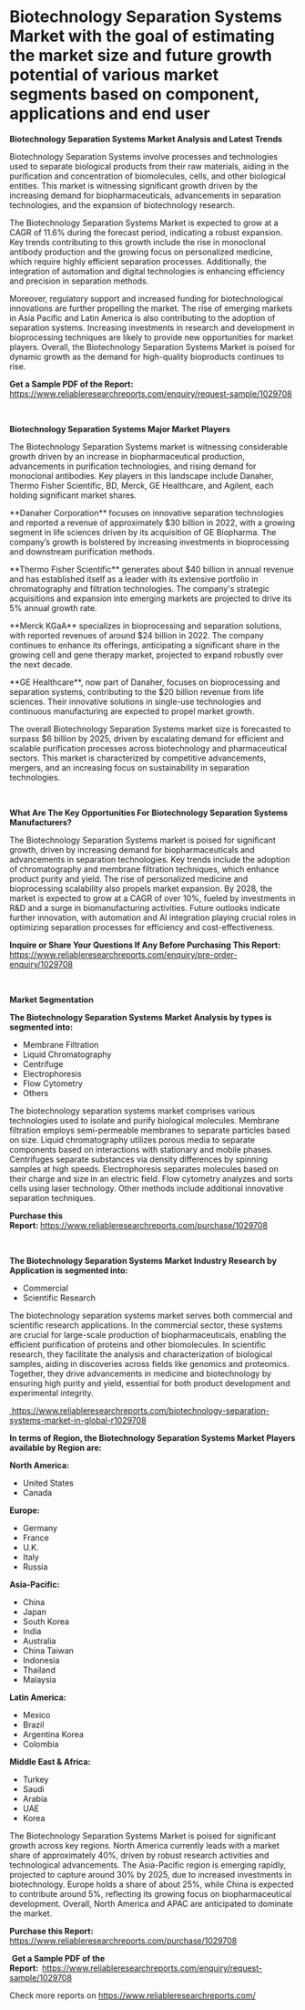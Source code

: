 <p><h1>Biotechnology Separation Systems Market with the goal of estimating the market size and future growth potential of various market segments based on component, applications and end user</h1></p><p><strong>Biotechnology Separation Systems Market Analysis and Latest Trends</strong></p>
<p><p>Biotechnology Separation Systems involve processes and technologies used to separate biological products from their raw materials, aiding in the purification and concentration of biomolecules, cells, and other biological entities. This market is witnessing significant growth driven by the increasing demand for biopharmaceuticals, advancements in separation technologies, and the expansion of biotechnology research.</p><p>The Biotechnology Separation Systems Market is expected to grow at a CAGR of 11.6% during the forecast period, indicating a robust expansion. Key trends contributing to this growth include the rise in monoclonal antibody production and the growing focus on personalized medicine, which require highly efficient separation processes. Additionally, the integration of automation and digital technologies is enhancing efficiency and precision in separation methods.</p><p>Moreover, regulatory support and increased funding for biotechnological innovations are further propelling the market. The rise of emerging markets in Asia Pacific and Latin America is also contributing to the adoption of separation systems. Increasing investments in research and development in bioprocessing techniques are likely to provide new opportunities for market players. Overall, the Biotechnology Separation Systems Market is poised for dynamic growth as the demand for high-quality bioproducts continues to rise.</p></p>
<p><strong>Get a Sample PDF of the Report:&nbsp;</strong> <a href="https://www.reliableresearchreports.com/enquiry/request-sample/1029708?utm_campaign=3518&utm_medium=2&utm_source=Github&utm_content=ia&utm_term=21032025&utm_id=biotechnology-separation-systems">https://www.reliableresearchreports.com/enquiry/request-sample/1029708</a></p>
<p>&nbsp;</p>
<p><strong>Biotechnology Separation Systems Major Market Players</strong></p>
<p><p>The Biotechnology Separation Systems market is witnessing considerable growth driven by an increase in biopharmaceutical production, advancements in purification technologies, and rising demand for monoclonal antibodies. Key players in this landscape include Danaher, Thermo Fisher Scientific, BD, Merck, GE Healthcare, and Agilent, each holding significant market shares.</p><p>**Danaher Corporation** focuses on innovative separation technologies and reported a revenue of approximately $30 billion in 2022, with a growing segment in life sciences driven by its acquisition of GE Biopharma. The company’s growth is bolstered by increasing investments in bioprocessing and downstream purification methods.</p><p>**Thermo Fisher Scientific** generates about $40 billion in annual revenue and has established itself as a leader with its extensive portfolio in chromatography and filtration technologies. The company's strategic acquisitions and expansion into emerging markets are projected to drive its 5% annual growth rate.</p><p>**Merck KGaA** specializes in bioprocessing and separation solutions, with reported revenues of around $24 billion in 2022. The company continues to enhance its offerings, anticipating a significant share in the growing cell and gene therapy market, projected to expand robustly over the next decade.</p><p>**GE Healthcare**, now part of Danaher, focuses on bioprocessing and separation systems, contributing to the $20 billion revenue from life sciences. Their innovative solutions in single-use technologies and continuous manufacturing are expected to propel market growth.</p><p>The overall Biotechnology Separation Systems market size is forecasted to surpass $6 billion by 2025, driven by escalating demand for efficient and scalable purification processes across biotechnology and pharmaceutical sectors. This market is characterized by competitive advancements, mergers, and an increasing focus on sustainability in separation technologies.</p></p>
<p>&nbsp;</p>
<p><strong>What Are The Key Opportunities For Biotechnology Separation Systems Manufacturers?</strong></p>
<p><p>The Biotechnology Separation Systems market is poised for significant growth, driven by increasing demand for biopharmaceuticals and advancements in separation technologies. Key trends include the adoption of chromatography and membrane filtration techniques, which enhance product purity and yield. The rise of personalized medicine and bioprocessing scalability also propels market expansion. By 2028, the market is expected to grow at a CAGR of over 10%, fueled by investments in R&D and a surge in biomanufacturing activities. Future outlooks indicate further innovation, with automation and AI integration playing crucial roles in optimizing separation processes for efficiency and cost-effectiveness.</p></p>
<p><strong>Inquire or Share Your Questions If Any Before Purchasing This Report:</strong> <a href="https://www.reliableresearchreports.com/enquiry/pre-order-enquiry/1029708?utm_campaign=3518&utm_medium=2&utm_source=Github&utm_content=ia&utm_term=21032025&utm_id=biotechnology-separation-systems">https://www.reliableresearchreports.com/enquiry/pre-order-enquiry/1029708</a></p>
<p>&nbsp;</p>
<p><strong>Market Segmentation</strong></p>
<p><strong>The Biotechnology Separation Systems Market Analysis by types is segmented into:</strong></p>
<p><ul><li>Membrane Filtration</li><li>Liquid Chromatography</li><li>Centrifuge</li><li>Electrophoresis</li><li>Flow Cytometry</li><li>Others</li></ul></p>
<p><p>The biotechnology separation systems market comprises various technologies used to isolate and purify biological molecules. Membrane filtration employs semi-permeable membranes to separate particles based on size. Liquid chromatography utilizes porous media to separate components based on interactions with stationary and mobile phases. Centrifuges separate substances via density differences by spinning samples at high speeds. Electrophoresis separates molecules based on their charge and size in an electric field. Flow cytometry analyzes and sorts cells using laser technology. Other methods include additional innovative separation techniques.</p></p>
<p><strong>Purchase this Report:&nbsp;</strong><a href="https://www.reliableresearchreports.com/purchase/1029708?utm_campaign=3518&utm_medium=2&utm_source=Github&utm_content=ia&utm_term=21032025&utm_id=biotechnology-separation-systems">https://www.reliableresearchreports.com/purchase/1029708</a></p>
<p>&nbsp;</p>
<p><strong>The Biotechnology Separation Systems Market Industry Research by Application is segmented into:</strong></p>
<p><ul><li>Commercial</li><li>Scientific Research</li></ul></p>
<p><p>The biotechnology separation systems market serves both commercial and scientific research applications. In the commercial sector, these systems are crucial for large-scale production of biopharmaceuticals, enabling the efficient purification of proteins and other biomolecules. In scientific research, they facilitate the analysis and characterization of biological samples, aiding in discoveries across fields like genomics and proteomics. Together, they drive advancements in medicine and biotechnology by ensuring high purity and yield, essential for both product development and experimental integrity.</p></p>
<p><a href="https://www.reliableresearchreports.com/biotechnology-separation-systems-market-in-global-r1029708?utm_campaign=3518&utm_medium=2&utm_source=Github&utm_content=ia&utm_term=21032025&utm_id=biotechnology-separation-systems">&nbsp;https://www.reliableresearchreports.com/biotechnology-separation-systems-market-in-global-r1029708</a></p>
<p><strong>In terms of Region, the Biotechnology Separation Systems Market Players available by Region are:</strong></p>
<p>
    <p> <strong> North America: </strong>
        <ul>
            <li>United States</li>
            <li>Canada</li>
        </ul>
        </p> 
    <p> <strong> Europe: </strong>
        <ul>
            <li>Germany</li>
            <li>France</li>
            <li>U.K.</li>
            <li>Italy</li>
            <li>Russia</li>
        </ul>
        </p> 
    <p> <strong> Asia-Pacific: </strong>
        <ul>
            <li>China</li>
            <li>Japan</li>
            <li>South Korea</li>
            <li>India</li>
            <li>Australia</li>
            <li>China Taiwan</li>
            <li>Indonesia</li>
            <li>Thailand</li>
            <li>Malaysia</li>
        </ul>
        </p> 
    <p> <strong> Latin America: </strong>
        <ul>
            <li>Mexico</li>
            <li>Brazil</li>
            <li>Argentina Korea</li>
            <li>Colombia</li>
        </ul>
        </p> 
    <p> <strong> Middle East & Africa: </strong>
        <ul>
            <li>Turkey</li>
            <li>Saudi</li>
            <li>Arabia</li>
            <li>UAE</li>
            <li>Korea</li>
        </ul>
    </p>
    </p>
<p><p>The Biotechnology Separation Systems Market is poised for significant growth across key regions. North America currently leads with a market share of approximately 40%, driven by robust research activities and technological advancements. The Asia-Pacific region is emerging rapidly, projected to capture around 30% by 2025, due to increased investments in biotechnology. Europe holds a share of about 25%, while China is expected to contribute around 5%, reflecting its growing focus on biopharmaceutical development. Overall, North America and APAC are anticipated to dominate the market.</p></p>
<p><strong>Purchase this Report: </strong><a href="https://www.reliableresearchreports.com/purchase/1029708?utm_campaign=3518&utm_medium=2&utm_source=Github&utm_content=ia&utm_term=21032025&utm_id=biotechnology-separation-systems">https://www.reliableresearchreports.com/purchase/1029708</a></p>
<p>&nbsp;<strong>Get a Sample PDF of the Report:&nbsp;&nbsp;</strong><a href="https://www.reliableresearchreports.com/enquiry/request-sample/1029708?utm_campaign=3518&utm_medium=2&utm_source=Github&utm_content=ia&utm_term=21032025&utm_id=biotechnology-separation-systems">https://www.reliableresearchreports.com/enquiry/request-sample/1029708</a></p>
<p><strong></strong></p>
<p>Check more reports on <a href="https://www.reliableresearchreports.com/?utm_campaign=3518&utm_medium=2&utm_source=Github&utm_content=ia&utm_term=21032025&utm_id=biotechnology-separation-systems">https://www.reliableresearchreports.com/</a></p>